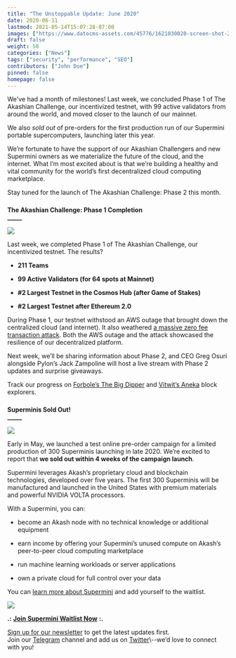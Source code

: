 ```yaml
---
title: "The Unstoppable Update: June 2020"
date: 2020-06-11
lastmod: 2021-05-14T15:07:28-07:00
images: ["https://www.datocms-assets.com/45776/1621030020-screen-shot-2021-05-14-at-6-06-57-pm.png"]
draft: false
weight: 50
categories: ["News"]
tags: ["security", "performance", "SEO"]
contributors: ["John Doe"]
pinned: false
homepage: false
---
```

We've had a month of milestones! Last week, we concluded Phase 1 of The Akashian Challenge, our incentivized testnet, with 99 active validators from around the world, and moved closer to the launch of our mainnet.  
  
We also _sold out_ of pre-orders for the first production run of our Supermini portable supercomputers, launching later this year.  
  
We’re fortunate to have the support of our Akashian Challengers and new Supermini owners as we materialize the future of the cloud, and the internet. What I’m most excited about is that we’re building a healthy and vital community for the world’s first decentralized cloud computing marketplace.  
  
Stay tuned for the launch of The Akashian Challenge: Phase 2 this month.

###   
**The Akashian Challenge: Phase 1 Completion**  
**\_\_\_\_\_**

![](https://www.datocms-assets.com/45776/1620922425-tac-phase-1-complete-banner-1-1024x768.png)

Last week, we completed Phase 1 of The Akashian Challenge, our incentivized testnet. The results?

*   **211 Teams**
    
*   **99 Active Validators (for 64 spots at Mainnet)**
    
*   **#2 Largest Testnet in the Cosmos Hub (after Game of Stakes)**
    
*   **#2 Largest Testnet after Ethereum 2.0**
    

During Phase 1, our testnet withstood an AWS outage that brought down the centralized cloud (and internet). It also weathered [a massive zero fee transaction attack](https://medium.com/@novysf/the-outcome-from-akash-testnet-zero-fee-transaction-attack-5fd4aaa68d97). Both the AWS outage and the attack showcased the resilience of our decentralized platform.   
  
Next week, we’ll be sharing information about Phase 2, and CEO Greg Osuri alongside Pylon’s Jack Zampoline will host a live stream with Phase 2 updates and surprise giveaways.  
  
Track our progress on [Forbole’s The Big Dipper](https://testnet.akash.bigdipper.live/) and [Vitwit’s Aneka](https://akash.aneka.io/) block explorers.

###   
**Superminis Sold Out!**  
**\_\_\_\_\_**

![](https://www.datocms-assets.com/45776/1620922452-this-one-1024x576.jpg)

Early in May, we launched a test online pre-order campaign for a limited production of 300 Superminis launching in late 2020. We’re excited to report that **we sold out within 4 weeks of the campaign launch**.   
  
Supermini leverages Akash’s proprietary cloud and blockchain technologies, developed over five years. The first 300 Superminis will be manufactured and launched in the United States with premium materials and powerful NVIDIA VOLTA processors.  
  
With a Supermini, you can:

*   become an Akash node with no technical knowledge or additional equipment
    
*   earn income by offering your Supermini’s unused compute on Akash’s peer-to-peer cloud computing marketplace
    
*   run machine learning workloads or server applications
    
*   own a private cloud for full control over your data
    

You can [learn more about Supermini](https://akash.network/supermini/) and add yourself to the waitlist.

![](https://www.datocms-assets.com/45776/1620922422-akashsuperminifrontside-1024x576.jpg)

**.:** [**Join Supermini Waitlist Now**](https://akash.network/supermini) **:.** 

[Sign up for our newsletter](https://akash.network/) to get the latest updates first.   
Join our [Telegram](https://t.me/AkashNW) channel and add us on [Twitter](https://twitter.com/akashnet_)\--we’d love to connect with you!
